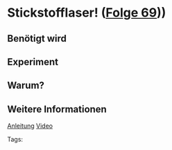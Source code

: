 # Stickstofflaser! ([Folge 69](http://minkorrekt.de/minkorrekt-folge-69-beule-in-der-strumpfhose/)))

## Benötigt wird


## Experiment


## Warum?

## Weitere Informationen

[Anleitung](http://www.floriankarsten.de/laser_anleitung.html)
[Video](https://youtu.be/cAz29v09M1g)



Tags: 
